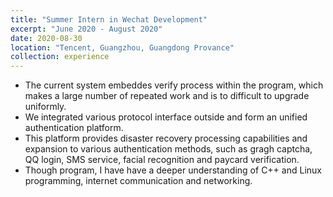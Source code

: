 ```yaml
---
title: "Summer Intern in Wechat Development"
excerpt: "June 2020 - August 2020"
date: 2020-08-30
location: "Tencent, Guangzhou, Guangdong Provance"
collection: experience
---
```



  - The current system embeddes verify process within the program, which makes a large number of repeated work and is to difficult to upgrade uniformly. 
  - We integrated various protocol interface outside and form an unified authentication platform.
  - This platform provides disaster recovery processing capabilities and expansion to various authentication methods, such as gragh captcha, QQ login, SMS service, facial recognition and paycard verification.
  - Though program, I have have a deeper understanding of C++ and Linux programming, internet communication and networking.
